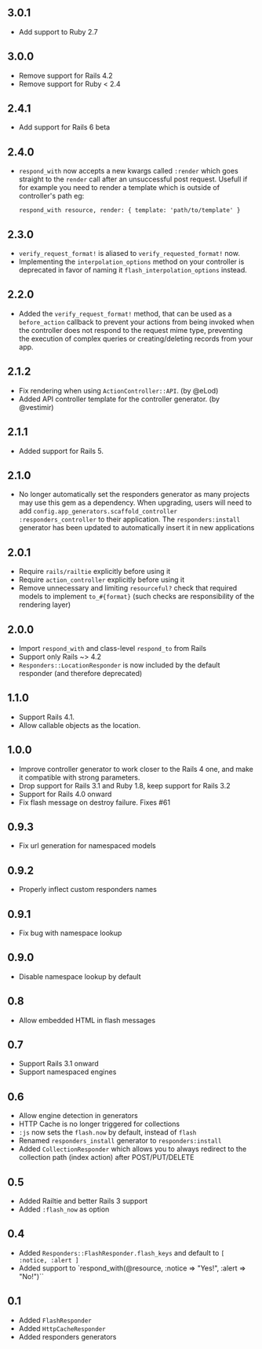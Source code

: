 ## 3.0.1

* Add support to Ruby 2.7

## 3.0.0

* Remove support for Rails 4.2
* Remove support for Ruby < 2.4

## 2.4.1

* Add support for Rails 6 beta

## 2.4.0

* `respond_with` now accepts a new kwargs called `:render` which goes straight to the `render`
   call after an unsuccessful post request. Usefull if for example you need to render a template
   which is outside of controller's path eg:

   `respond_with resource, render: { template: 'path/to/template' }`

## 2.3.0

* `verify_request_format!` is aliased to `verify_requested_format!` now.
* Implementing the `interpolation_options` method on your controller is deprecated
  in favor of naming it `flash_interpolation_options` instead.

## 2.2.0

* Added the `verify_request_format!` method, that can be used as a `before_action`
  callback to prevent your actions from being invoked when the controller does
  not respond to the request mime type, preventing the execution of complex
  queries or creating/deleting records from your app.

## 2.1.2

* Fix rendering when using `ActionController::API`. (by @eLod)
* Added API controller template for the controller generator. (by @vestimir)

## 2.1.1

* Added support for Rails 5.

## 2.1.0

* No longer automatically set the responders generator as many projects may use this gem as a dependency. When upgrading, users will need to add `config.app_generators.scaffold_controller :responders_controller` to their application. The `responders:install` generator has been updated to automatically insert it in new applications

## 2.0.1

* Require `rails/railtie` explicitly before using it
* Require `action_controller` explicitly before using it
* Remove unnecessary and limiting `resourceful?` check that required models to implement `to_#{format}` (such checks are responsibility of the rendering layer)

## 2.0.0

* Import `respond_with` and class-level `respond_to` from Rails
* Support only Rails ~> 4.2
* `Responders::LocationResponder` is now included by the default responder (and therefore deprecated)

## 1.1.0

* Support Rails 4.1.
* Allow callable objects as the location.

## 1.0.0

* Improve controller generator to work closer to the Rails 4 one, and make it
  compatible with strong parameters.
* Drop support for Rails 3.1 and Ruby 1.8, keep support for Rails 3.2
* Support for Rails 4.0 onward
* Fix flash message on destroy failure. Fixes #61

## 0.9.3

* Fix url generation for namespaced models

## 0.9.2

* Properly inflect custom responders names

## 0.9.1

* Fix bug with namespace lookup

## 0.9.0

* Disable namespace lookup by default

## 0.8

* Allow embedded HTML in flash messages

## 0.7

* Support Rails 3.1 onward
* Support namespaced engines

## 0.6

* Allow engine detection in generators
* HTTP Cache is no longer triggered for collections
* `:js` now sets the `flash.now` by default, instead of `flash`
* Renamed `responders_install` generator to `responders:install`
* Added `CollectionResponder` which allows you to always redirect to the collection path
  (index action) after POST/PUT/DELETE

## 0.5

* Added Railtie and better Rails 3 support
* Added `:flash_now` as option

## 0.4

* Added `Responders::FlashResponder.flash_keys` and default to `[ :notice, :alert ]`
* Added support to `respond_with(@resource, :notice => "Yes!", :alert => "No!")``

## 0.1

* Added `FlashResponder`
* Added `HttpCacheResponder`
* Added responders generators
